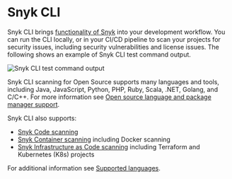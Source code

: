 # Snyk CLI

Snyk CLI brings [functionality of Snyk](https://docs.snyk.io/introducing-snyk#snyk-products) into your development workflow. You can run the CLI locally, or in your CI/CD pipeline to scan your projects for security issues, including security vulnerabilities and license issues. The following shows an example of Snyk CLI test command output.

![Snyk CLI test command output](../.gitbook/assets/snyk-cli-screenshot.png)

Snyk CLI scanning for Open Source supports many languages and tools, including Java,  JavaScript, Python, PHP, Ruby, Scala, .NET, Golang, and C/C++. For more information see [Open source language and package manager support](../products/snyk-open-source/language-and-package-manager-support/).

Snyk CLI also supports:

* [Snyk Code scanning](../products/snyk-code/cli-for-snyk-code/)
* [Snyk Container scanning](../products/snyk-container/snyk-cli-for-container-security/) including Docker scanning
* [Snyk Infrastructure as Code scanning](../products/snyk-infrastructure-as-code/snyk-cli-for-infrastructure-as-code/) including Terraform and Kubernetes (K8s) projects

For additional information see [Supported languages](https://docs.snyk.io/introducing-snyk/snyk-languages-and-integrations#supported-languages).
